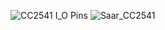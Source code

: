 ![CC2541 I_O Pins](https://user-images.githubusercontent.com/20658518/132648263-5be23933-45c7-4706-a8cd-63f9c00da93e.png)
![Saar_CC2541](https://user-images.githubusercontent.com/20658518/132648276-a5be2ca0-f800-461d-8cde-dc1c7f8ec36c.png)
